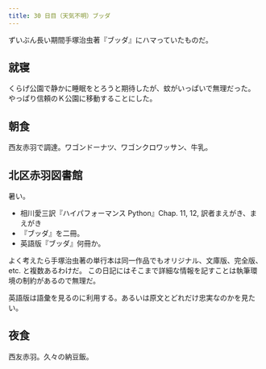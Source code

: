 ```yaml
---
title: 30 日目（天気不明）ブッダ
---
```


ずいぶん長い期間手塚治虫著『ブッダ』にハマっていたものだ。

## 就寝

くらげ公園で静かに睡眠をとろうと期待したが、蚊がいっぱいで無理だった。
やっぱり信頼のＫ公園に移動することにした。

## 朝食

西友赤羽で調達。ワゴンドーナツ、ワゴンクロワッサン、牛乳。

## 北区赤羽図書館

暑い。

* 相川愛三訳『ハイパフォーマンス Python』Chap. 11, 12, 訳者まえがき、まえがき
* 『ブッダ』を二冊。
* 英語版『ブッダ』何冊か。

よく考えたら手塚治虫著の単行本は同一作品でもオリジナル、文庫版、完全版、etc. と複数あるわけだ。
この日記にはそこまで詳細な情報を記すことは執筆環境の制約があるので無理だ。

英語版は語彙を見るのに利用する。あるいは原文とどれだけ忠実なのかを見たい。

## 夜食

西友赤羽。久々の納豆飯。

